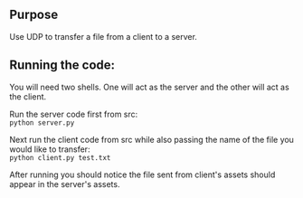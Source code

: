 ## Purpose   
Use UDP to transfer a file from a client to a server.   

## Running the code:  
You will need two shells. One will act as the server and the other will act as the client.  

Run the server code first from src:  
`python server.py`    

Next run the client code from src while also passing the name of the file you would like to transfer:    
`python client.py test.txt`  

After running you should notice the file sent from client's assets should appear in the server's assets.  